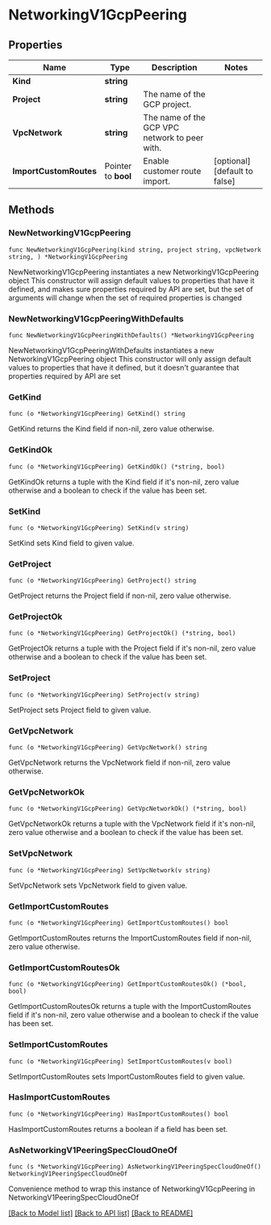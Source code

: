 # NetworkingV1GcpPeering

## Properties

Name | Type | Description | Notes
------------ | ------------- | ------------- | -------------
**Kind** | **string** |  | 
**Project** | **string** | The name of the GCP project. | 
**VpcNetwork** | **string** | The name of the GCP VPC network to peer with. | 
**ImportCustomRoutes** | Pointer to **bool** | Enable customer route import. | [optional] [default to false]

## Methods

### NewNetworkingV1GcpPeering

`func NewNetworkingV1GcpPeering(kind string, project string, vpcNetwork string, ) *NetworkingV1GcpPeering`

NewNetworkingV1GcpPeering instantiates a new NetworkingV1GcpPeering object
This constructor will assign default values to properties that have it defined,
and makes sure properties required by API are set, but the set of arguments
will change when the set of required properties is changed

### NewNetworkingV1GcpPeeringWithDefaults

`func NewNetworkingV1GcpPeeringWithDefaults() *NetworkingV1GcpPeering`

NewNetworkingV1GcpPeeringWithDefaults instantiates a new NetworkingV1GcpPeering object
This constructor will only assign default values to properties that have it defined,
but it doesn't guarantee that properties required by API are set

### GetKind

`func (o *NetworkingV1GcpPeering) GetKind() string`

GetKind returns the Kind field if non-nil, zero value otherwise.

### GetKindOk

`func (o *NetworkingV1GcpPeering) GetKindOk() (*string, bool)`

GetKindOk returns a tuple with the Kind field if it's non-nil, zero value otherwise
and a boolean to check if the value has been set.

### SetKind

`func (o *NetworkingV1GcpPeering) SetKind(v string)`

SetKind sets Kind field to given value.


### GetProject

`func (o *NetworkingV1GcpPeering) GetProject() string`

GetProject returns the Project field if non-nil, zero value otherwise.

### GetProjectOk

`func (o *NetworkingV1GcpPeering) GetProjectOk() (*string, bool)`

GetProjectOk returns a tuple with the Project field if it's non-nil, zero value otherwise
and a boolean to check if the value has been set.

### SetProject

`func (o *NetworkingV1GcpPeering) SetProject(v string)`

SetProject sets Project field to given value.


### GetVpcNetwork

`func (o *NetworkingV1GcpPeering) GetVpcNetwork() string`

GetVpcNetwork returns the VpcNetwork field if non-nil, zero value otherwise.

### GetVpcNetworkOk

`func (o *NetworkingV1GcpPeering) GetVpcNetworkOk() (*string, bool)`

GetVpcNetworkOk returns a tuple with the VpcNetwork field if it's non-nil, zero value otherwise
and a boolean to check if the value has been set.

### SetVpcNetwork

`func (o *NetworkingV1GcpPeering) SetVpcNetwork(v string)`

SetVpcNetwork sets VpcNetwork field to given value.


### GetImportCustomRoutes

`func (o *NetworkingV1GcpPeering) GetImportCustomRoutes() bool`

GetImportCustomRoutes returns the ImportCustomRoutes field if non-nil, zero value otherwise.

### GetImportCustomRoutesOk

`func (o *NetworkingV1GcpPeering) GetImportCustomRoutesOk() (*bool, bool)`

GetImportCustomRoutesOk returns a tuple with the ImportCustomRoutes field if it's non-nil, zero value otherwise
and a boolean to check if the value has been set.

### SetImportCustomRoutes

`func (o *NetworkingV1GcpPeering) SetImportCustomRoutes(v bool)`

SetImportCustomRoutes sets ImportCustomRoutes field to given value.

### HasImportCustomRoutes

`func (o *NetworkingV1GcpPeering) HasImportCustomRoutes() bool`

HasImportCustomRoutes returns a boolean if a field has been set.


### AsNetworkingV1PeeringSpecCloudOneOf

`func (s *NetworkingV1GcpPeering) AsNetworkingV1PeeringSpecCloudOneOf() NetworkingV1PeeringSpecCloudOneOf`

Convenience method to wrap this instance of NetworkingV1GcpPeering in NetworkingV1PeeringSpecCloudOneOf

[[Back to Model list]](../README.md#documentation-for-models) [[Back to API list]](../README.md#documentation-for-api-endpoints) [[Back to README]](../README.md)


